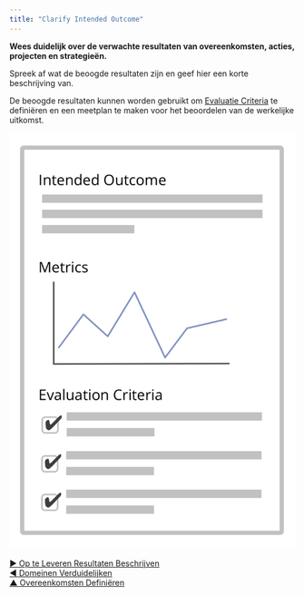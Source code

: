 ```yaml
---
title: "Clarify Intended Outcome"
---
```



**Wees duidelijk over de verwachte resultaten van overeenkomsten, acties, projecten en strategieën.**

Spreek af wat de beoogde resultaten zijn en geef hier een korte beschrijving van.

De beoogde resultaten kunnen worden gebruikt om [Evaluatie Criteria](evaluation-criteria.html) te definiëren en een meetplan te maken voor het beoordelen van de werkelijke uitkomst.

![Beoogde resultaten, en Evaluatie Criteria](img/templates/outcome-and-criteria.png)

[&#9654; Op te Leveren Resultaten Beschrijven](describe-deliverables.html)<br/>[&#9664; Domeinen Verduidelijken](clarify-domains.html)<br/>[&#9650; Overeenkomsten Definiëren](defining-agreements.html)

